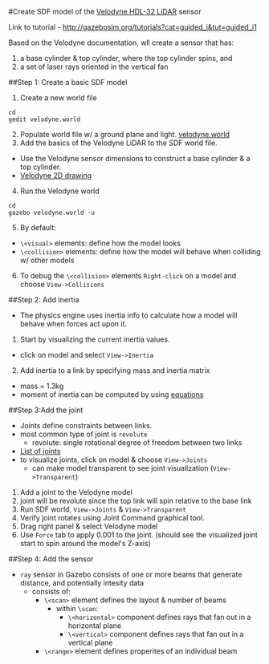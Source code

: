 #Create SDF model of the [Velodyne HDL-32 LiDAR](http://velodynelidar.com/hdl-32e.html) sensor

Link to tutorial - http://gazebosim.org/tutorials?cat=guided_i&tut=guided_i1

Based on the Velodyne documentation, wll create a sensor that has:

1. a base cylinder & top cylinder, where the top cylinder spins, and
2. a set of laser rays oriented in the vertical fan

##Step 1: Create a basic SDF model

1. Create a new world file

  ```
  cd
  gedit velodyne.world
  ```
2. Populate world file w/ a ground plane and light. [velodyne.world](https://github.com/mperez13/ROS-Tutorials/blob/master/velodyne.world)
3. Add the basics of the Velodyne LiDAR to the SDF world file.
  - Use the Velodyne sensor dimensions to construct a base cylinder & a top cylinder.
  - [Velodyne 2D drawing](http://velodynelidar.com/lidar/hdldownloads/86-0106%20REV%20A%20OUTLINE%20DRAWING%20HDL-32E.pdf)
4. Run the Velodyne world

  ```
  cd
  gazebo velodyne.world -u
  ```
5. By default:
  - `\<visual>` elements: define how the model looks
  - `\<collision>` elements: define how the model will behave when colliding w/ other models
6. To debug the `\<collision>` elements `Right-click` on a model and choose `View->Collisions`

##Step 2: Add Inertia

- The physics engine uses inertia info to calculate how a model will behave when forces act upon it.

1. Start by visualizing the current inertia values. 
  - click on model and select `View->Inertia`
2. Add inertia to a link by specifying mass and inertia matrix
  - mass = 1.3kg 
  - moment of inertia can be computed by using [equations](https://en.wikipedia.org/wiki/List_of_moments_of_inertia)

##Step 3:Add the joint

- Joints define constraints between links.
- most common type of joint is `revolute`
  - revolute: single rotational degree of freedom between two links
- [List of joints](http://sdformat.org/spec?ver=1.6&elem=joint#joint_type)
- to visualize joints, click on model & choose `View->Joints`   
  - can make model transparent to see joint visualization (`View->Transparent`)

1. Add a joint to the Velodyne model
  1. joint will be revolute since the top link will spin relative to the base link
2. Run SDF world, `View->Joints` & `View->Transparent`
3. Verify joint rotates using Joint Command graphical tool.
  1. Drag right panel & select Velodyne model
4. Use `Force` tab to apply 0.001 to the joint. (should see the visualized joint start to spin around the model's Z-axis)

##Step 4: Add the sensor

- `ray` sensor in Gazebo consists of one or more beams that generate distance, and potentially intesity data
  - consists of:
    - `\<scan>` element defines the layout & number of beams 
      - within `\scan`:
        - `\<horizontal>` component defines rays that fan out in a horizontal plane
        - `\<vertical>` component defines rays that fan out in a vertical plane
    - `\<range>` element defines properites of an individual beam

